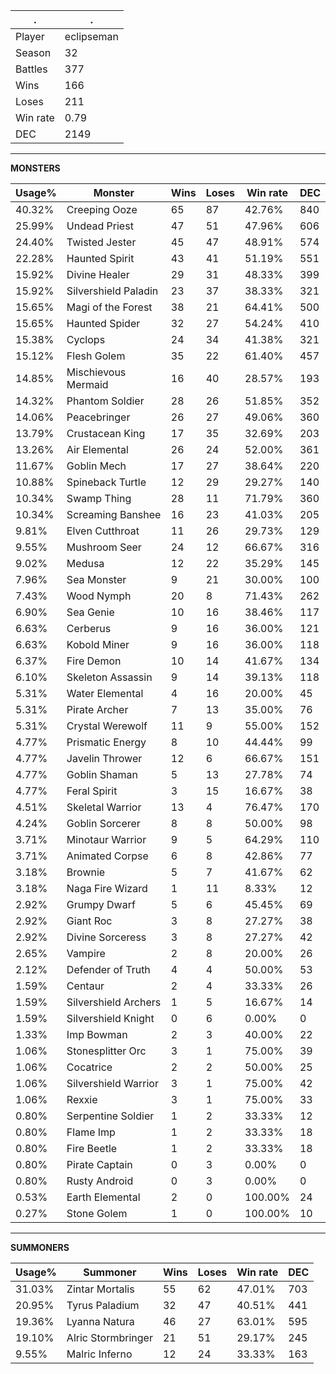 .|.
|-|-
Player|eclipseman
Season|32
Battles|377
Wins|166
Loses|211
Win rate|0.79
DEC|2149

---
**MONSTERS**

Usage%|Monster|Wins|Loses|Win rate|DEC|
-|-|-|-|-|-|
40.32%|Creeping Ooze|65|87|42.76%|840|
25.99%|Undead Priest|47|51|47.96%|606|
24.40%|Twisted Jester|45|47|48.91%|574|
22.28%|Haunted Spirit|43|41|51.19%|551|
15.92%|Divine Healer|29|31|48.33%|399|
15.92%|Silvershield Paladin|23|37|38.33%|321|
15.65%|Magi of the Forest|38|21|64.41%|500|
15.65%|Haunted Spider|32|27|54.24%|410|
15.38%|Cyclops|24|34|41.38%|321|
15.12%|Flesh Golem|35|22|61.40%|457|
14.85%|Mischievous Mermaid|16|40|28.57%|193|
14.32%|Phantom Soldier|28|26|51.85%|352|
14.06%|Peacebringer|26|27|49.06%|360|
13.79%|Crustacean King|17|35|32.69%|203|
13.26%|Air Elemental|26|24|52.00%|361|
11.67%|Goblin Mech|17|27|38.64%|220|
10.88%|Spineback Turtle|12|29|29.27%|140|
10.34%|Swamp Thing|28|11|71.79%|360|
10.34%|Screaming Banshee|16|23|41.03%|205|
9.81%|Elven Cutthroat|11|26|29.73%|129|
9.55%|Mushroom Seer|24|12|66.67%|316|
9.02%|Medusa|12|22|35.29%|145|
7.96%|Sea Monster|9|21|30.00%|100|
7.43%|Wood Nymph|20|8|71.43%|262|
6.90%|Sea Genie|10|16|38.46%|117|
6.63%|Cerberus|9|16|36.00%|121|
6.63%|Kobold Miner|9|16|36.00%|118|
6.37%|Fire Demon|10|14|41.67%|134|
6.10%|Skeleton Assassin|9|14|39.13%|118|
5.31%|Water Elemental|4|16|20.00%|45|
5.31%|Pirate Archer|7|13|35.00%|76|
5.31%|Crystal Werewolf|11|9|55.00%|152|
4.77%|Prismatic Energy|8|10|44.44%|99|
4.77%|Javelin Thrower|12|6|66.67%|151|
4.77%|Goblin Shaman|5|13|27.78%|74|
4.77%|Feral Spirit|3|15|16.67%|38|
4.51%|Skeletal Warrior|13|4|76.47%|170|
4.24%|Goblin Sorcerer|8|8|50.00%|98|
3.71%|Minotaur Warrior|9|5|64.29%|110|
3.71%|Animated Corpse|6|8|42.86%|77|
3.18%|Brownie|5|7|41.67%|62|
3.18%|Naga Fire Wizard|1|11|8.33%|12|
2.92%|Grumpy Dwarf|5|6|45.45%|69|
2.92%|Giant Roc|3|8|27.27%|38|
2.92%|Divine Sorceress|3|8|27.27%|42|
2.65%|Vampire|2|8|20.00%|26|
2.12%|Defender of Truth|4|4|50.00%|53|
1.59%|Centaur|2|4|33.33%|26|
1.59%|Silvershield Archers|1|5|16.67%|14|
1.59%|Silvershield Knight|0|6|0.00%|0|
1.33%|Imp Bowman|2|3|40.00%|22|
1.06%|Stonesplitter Orc|3|1|75.00%|39|
1.06%|Cocatrice|2|2|50.00%|25|
1.06%|Silvershield Warrior|3|1|75.00%|42|
1.06%|Rexxie|3|1|75.00%|33|
0.80%|Serpentine Soldier|1|2|33.33%|12|
0.80%|Flame Imp|1|2|33.33%|18|
0.80%|Fire Beetle|1|2|33.33%|18|
0.80%|Pirate Captain|0|3|0.00%|0|
0.80%|Rusty Android|0|3|0.00%|0|
0.53%|Earth Elemental|2|0|100.00%|24|
0.27%|Stone Golem|1|0|100.00%|10|

---
**SUMMONERS**

Usage%|Summoner|Wins|Loses|Win rate|DEC|
-|-|-|-|-|-|
31.03%|Zintar Mortalis|55|62|47.01%|703|
20.95%|Tyrus Paladium|32|47|40.51%|441|
19.36%|Lyanna Natura|46|27|63.01%|595|
19.10%|Alric Stormbringer|21|51|29.17%|245|
9.55%|Malric Inferno|12|24|33.33%|163|
